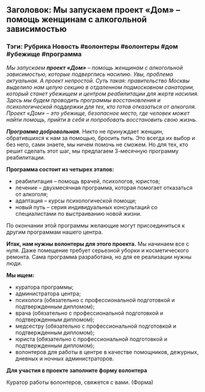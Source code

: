 ## Заголовок: Мы запускаем проект «Дом» – помощь женщинам с алкогольной зависимостью

### Тэги: Рубрика Новость #волонтеры #волонтеры #дом #убежище #программа

*Мы запускаем **проект «Дом»** – помощь женщинам с алкогольной зависимостью, которые подверглись насилию. Увы, проблема актуальная. А проект непростой. Суть такая: правительство Москвы выделило нам целую секцию в отдаленном подмосковном санатории, который станет убежищем и центром реабилитации для жертв насилия. Здесь мы будем проводить программы восстановления и психологической поддержки для тех, кто готов отказаться от алкоголя. Проект «Дом» – это убежище, безопасное место, где человек может найти помощь, прийти в себя и попробовать восстановить свою жизнь.*

<em><strong>Программа добровольная.</strong></em> Никто не принуждает женщин, обратившихся к нам за помощью, бросить пить. Это всегда их выбор и без него, сами знаете, мы ничем помочь не сможем. Но для тех, кто решит сделать этот шаг, мы предлагаем 3-месячную программу реабилитации.

**Программа состоит из четырех этапов:**
* реабилитация – помощь врачей, психологов, юристов;
* лечение – двухмесячная программа, которая помогает отказаться от алкоголя;
* адаптация – курсы психологической помощи;
* новый путь – серия индивидуальных консультаций со специалистами по выстраиванию новой жизни.

По окончании этой программы желающие могут присоединиться к другим программам нашего центра.

**Итак, нам нужны волонтеры для этого проекта.** Мы начинаем все с нуля. Даже помещение требует серьезной уборки и косметического ремонта. Сама программа разработана, но для ее реализации нужны люди.

**Мы ищем:**

* куратора программы;
* администратора центра;
* психолога (обязательно с профессиональной подготовкой и подтвержденным дипломом);
* врача (обязательно с профессиональной подготовкой и подтвержденным дипломом);
* медсестру (обязательно с профессиональной подготовкой и подтвержденным дипломом);
* юриста (обязательно с профессиональной подготовкой и подтвержденным дипломом);
* волонтеров для работы в центре в качестве помощников, дежурных, дневных и ночных администраторов.

**Для участия в проекте заполните форму волонтера**

Куратор работы волонтеров, свяжется с вами. (Форма)
